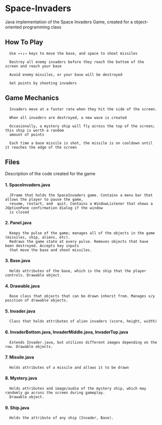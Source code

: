 # Space-Invaders
Java implementation of the Space Invaders Game, created for a object-oriented programming class

## How To Play
      Use ←↑↓→ keys to move the base, and space to shoot missiles
      
      Destroy all enemy invaders before they reach the bottom of the screen and reach your base
      
      Avoid enemy missiles, or your base will be destroyed
      
      Get points by shooting invaders
## Game Mechanics
      Invaders move at a faster rate when they hit the side of the screen. 
      
      When all invaders are destroyed, a new wave is created
      
      Occasionally, a mystery ship will fly across the top of the screen; this ship is worth a random
      amount of points
      
      Each time a base missile is shot, the missile is on cooldown until it reaches the edge of the screen
      
      
## Files

Description of the code created for the game

#### 1. SpaceInvaders.java
      JFrame that holds the SpaceInvaders game. Contains a menu bar that allows the player to pause the game,
      resume, restart, and  quit. Contains a WindowListener that shows a JOptionPane confirmation dialog if the window 
      is closed
#### 2. Panel.java
      Keeps the pulse of the game; manages all of the objects in the game (missiles, ship, aliens, etc). 
      Redraws the game state at every pulse. Removes objects that have been destroyed. Accepts key inputs 
      that move the base and shoot missiles.
#### 3. Base.java
      Holds attributes of the base, which is the ship that the player controls. Drawable object. 
#### 4. Drawable.java
      Base class that objects that can be drawn inherit from. Manages x/y position of drawable objects.
#### 5. Invader.java 
      Class that holds attributes of alien invaders (score, height, width)
#### 6. InvaderBottom.java, InvaderMiddle.java, InvaderTop.java
      Extends Invader.java, but utilizes different images depending on the row. Drawable objects. 
#### 7. Missile.java
      Holds attributes of a missile and allows it to be drawn
#### 8. Mystery.java
      Holds attributes and image/audio of the mystery ship, which may randomly go across the screen during gameplay. 
      Drawable object. 
#### 9. Ship.java
      Holds the attribute of any ship (Invader, Base).

      
 
